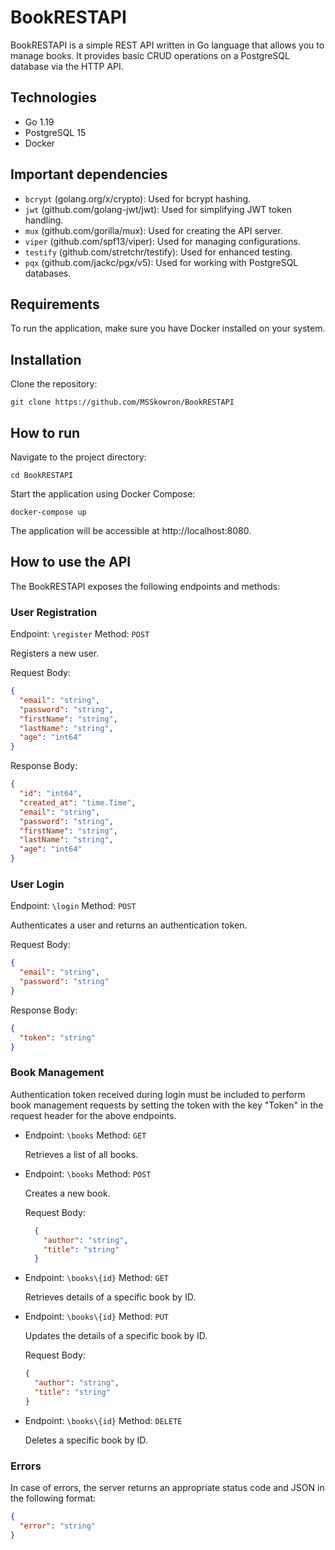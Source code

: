 # BookRESTAPI

BookRESTAPI is a simple REST API written in Go language that allows you to manage books. It provides basic CRUD operations on a PostgreSQL database via the HTTP API.

## Technologies

- Go 1.19
- PostgreSQL 15
- Docker

## Important dependencies

- `bcrypt` (golang.org/x/crypto): Used for bcrypt hashing.
- `jwt` (github.com/golang-jwt/jwt): Used for simplifying JWT token handling.
- `mux` (github.com/gorilla/mux): Used for creating the API server.
- `viper` (github.com/spf13/viper): Used for managing configurations.
- `testify` (github.com/stretchr/testify): Used for enhanced testing.
- `pqx` (github.com/jackc/pgx/v5): Used for working with PostgreSQL databases.

## Requirements

To run the application, make sure you have Docker installed on your system.

## Installation

Clone the repository:

```
git clone https://github.com/MSSkowron/BookRESTAPI
```

## How to run

Navigate to the project directory:

```
cd BookRESTAPI
```

Start the application using Docker Compose:

```
docker-compose up
```

The application will be accessible at http://localhost:8080.

## How to use the API

The BookRESTAPI exposes the following endpoints and methods:

### User Registration
  Endpoint: `\register` Method: `POST`

  Registers a new user.

  Request Body:
  ```json
  {
    "email": "string",
    "password": "string",
    "firstName": "string",
    "lastName": "string",
    "age": "int64"
  }
  ```

  Response Body:
  ```json
  {
    "id": "int64",
    "created_at": "time.Time",
    "email": "string",
    "password": "string",
    "firstName": "string",
    "lastName": "string",
    "age": "int64"
  }
  ```

### User Login
  Endpoint: `\login` Method: `POST`

  Authenticates a user and returns an authentication token.

  Request Body:
  ```json
  {
    "email": "string",
    "password": "string"
  }
  ```

  Response Body:
  ```json
  {
    "token": "string"
  }
  ```

### Book Management
  Authentication token received during login must be included to perform book management requests by setting the token with the key "Token" in the request header for the above endpoints.

  - Endpoint: `\books` Method: `GET`

    Retrieves a list of all books.

  - Endpoint: `\books` Method: `POST`

    Creates a new book.

    Request Body:
    ```json
      {
        "author": "string",
        "title": "string"
      }
    ```

  - Endpoint: `\books\{id}` Method: `GET`

    Retrieves details of a specific book by ID.

  - Endpoint: `\books\{id}` Method: `PUT`

    Updates the details of a specific book by ID.
    
    Request Body:
    ```json
    {
      "author": "string",
      "title": "string"
    }
    ```

  - Endpoint: `\books\{id}` Method: `DELETE`
  
    Deletes a specific book by ID.

### Errors
In case of errors, the server returns an appropriate status code and JSON in the following format:

```json
{
  "error": "string"
}
```
